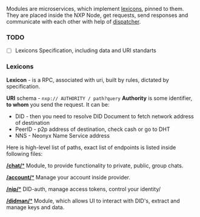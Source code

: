 Modules are microservices, which implement [lexicons](#lexicons), pinned to them. They are placed inside the NXP Node, get requests, send responses and communicate with each other with help of [dispatcher](/architecture/dispatcher.md).

### TODO
- [ ] Lexicons Specification, including data and URI standarts

### Lexicons
**Lexicon** - is a RPC, associated with uri, built by rules, dictated by specification.

**URI** schema - ```nxp:// AUTHORITY / path?query```
**Authority** is some identifier, **to whom** you send the request. It can be:
- DID - then you need to resolve DID Document to fetch network address of destination
- PeerID - p2p address of destination, check cash or go to DHT
- NNS - Neonyx Name Service address

Here is high-level list of paths, exact list of endpoints is listed inside following files:

[**/chat/***](chat.md)
Module, to provide functionality to private, public, group chats.

[**/account/***](account.md)
Manage your account inside provider.

[**/nip/***](account.md)
DID-auth, manage access tokens, control your identity/

[**/didman/***](didman.md)
Module, which allows UI to interact with DID's, extract and manage keys and data.
